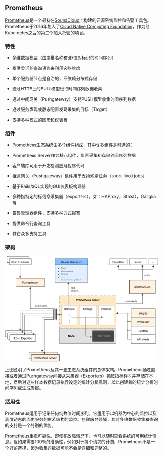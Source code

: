 ## Prometheus

[Prometheus](https://github.com/prometheus)是一个最初在[SoundCloud](http://soundcloud.com/)上构建的开源系统监控和告警工具包。Prometheus于2016年加入了[Cloud Native Computing Foundation](https://cncf.io/)，作为继Kubernetes之后的第二个加入托管的项目。

### 特性

* 多维数据模型（由度量名称和键/值对标识的时间序列）

* 提供灵活的查询语言来利用这些维度

* 单个服务器节点是自治的，不依赖分布式存储

* 通过HTTP上的PULL模型进行时间序列数据收集

* 通过中间网关（Pushgateway）支持PUSH模型收集时间序列数据

* 通过服务发现或静态配置发现采集的目标（Target）

* 支持多种模式的图形和仪表板

### 组件

* Prometheus生态系统由多个组件组成，其中许多组件是可选的：

* Prometheus Server作为核心组件，负责采集和存储时间序列数据

* 客户端库可用于开发检测应用程序代码

* 推送网关（Pushgateway）组件用于支持短期任务（short-lived jobs）

* 基于Rails/SQL实现的GUI仪表板构建器

* 多种指特定的标信息采集器（exporters），如：HAProxy，StatsD，Ganglia等

* 告警管理器组件，支持多种方式报警

* 提供命令行查询工具

* 其它众多支持工具

### 架构

![](/assets/dcos-prometheus-architecture.png)

上图说明了Prometheus及其一些生态系统组件的总体架构。Prometheus通过直接或者通过Pushgateway间接从采集器（Exporters）抓取指标样本并存储在本地，然后对这些样本数据记录执行设定的统计分析规则，以此创建新的统计分析时间序列或生成警报。

### 适用性

Prometheus适用于记录任何纯数值时间序列。它适用于以机器为中心的监控以及高度动态的面向服务的体系结构的监控。在微服务领域，其对多维数据收集和查询的支持是一个特别的优势。

Prometheus重视可靠性。即使在故障情况下，也可以随时查看系统的可用统计信息。但如果需要100％的准确性，例如对于每个请求的计费，Prometheus不是一个好的选择，因为收集的数据可能不会是详细和完整的。
